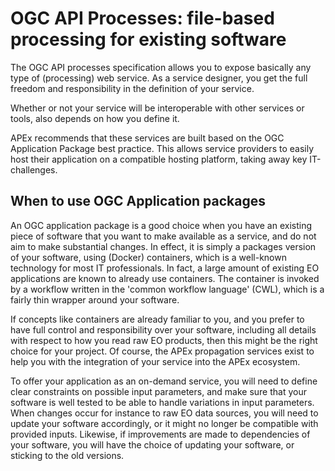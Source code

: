 # OGC API Processes: file-based processing for existing software

The OGC API processes specification allows you to expose basically any type of (processing) web service. As a service
designer, you get the full freedom and responsibility in the definition of your service.

Whether or not your service will be interoperable with other services or tools, also depends on how you define it.

APEx recommends that these services are built based on the OGC Application Package best practice. This allows service providers
to easily host their application on a compatible hosting platform, taking away key IT-challenges.

## When to use OGC Application packages

An OGC application package is a good choice when you have an existing piece of software that you want to make available as a service,
and do not aim to make substantial changes. In effect, it is simply a packages version of your software, using (Docker) containers, which
is a well-known technology for most IT professionals. In fact, a large amount of existing EO applications are known to 
already use containers. The container is invoked by a workflow written in the 'common workflow language' (CWL), which is 
a fairly thin wrapper around your software.

If concepts like containers are already familiar to you, and you prefer to have full control and responsibility over your software,
including all details with respect to how you read raw EO products, then this might be the right choice for your project. 
Of course, the APEx propagation services exist to help you with the integration of your service into the APEx ecosystem.

To offer your application as an on-demand service, you will need to define clear constraints on possible input parameters,
and make sure that your software is well tested to be able to handle variations in input parameters. When changes occur for 
instance to raw EO data sources, you will need to update your software accordingly, or it might no longer be compatible with provided inputs.
Likewise, if improvements are made to dependencies of your software, you will have the choice of updating your software, or 
sticking to the old versions.






